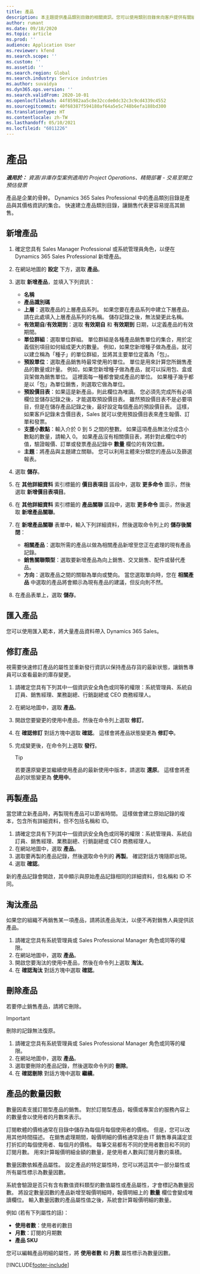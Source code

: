 ```yaml
---
title: 產品
description: 本主題提供產品類別目錄的相關資訊，您可以使用類別目錄來向客戶提供有關組織所提供產品及定價的資訊。
author: rumant
ms.date: 09/18/2020
ms.topic: article
ms.prod: ''
audience: Application User
ms.reviewer: kfend
ms.search.scope: ''
ms.custom: ''
ms.assetid: ''
ms.search.region: Global
ms.search.industry: Service industries
ms.author: suvaidya
ms.dyn365.ops.version: ''
ms.search.validFrom: 2020-10-01
ms.openlocfilehash: 44f85982aa5c8e32ccde0dc32c3c9cd4339c4552
ms.sourcegitcommit: 40f68387f594180af64a5e5c748b6efa188bd300
ms.translationtype: HT
ms.contentlocale: zh-TW
ms.lasthandoff: 05/10/2021
ms.locfileid: "6011226"
---
```

# <a name="products"></a>產品

_**適用於：** 資源/非庫存型案例適用的 Project Operations、精簡部署 - 交易至開立預估發票_

產品是企業的骨幹。 Dynamics 365 Sales Professional 中的產品類別目錄是產品與其價格資訊的集合。 快速建立產品類別目錄，讓銷售代表更容易提高其銷售。

## <a name="add-a-product"></a>新增產品

1.  確定您具有 Sales Manager Professional 或系統管理員角色，以便在 Dynamics 365 Sales Professional 新增產品。
2.  在網站地圖的 **設定** 下方，選取 **產品**。
3.  選取 **新增產品**，並填入下列資訊：

    -  **名稱**
    -  **產品識別碼**
    -  **上層**：選取產品的上層產品系列。 如果您要在產品系列中建立下層產品，請在此處填入上層產品系列的名稱。 儲存記錄之後，無法變更此名稱。
    -  **有效期自**/**有效期到**：選取 **有效期自** 和 **有效期到** 日期，以定義產品的有效期間。
    -  **單位群組**：選取單位群組。 單位群組是各種產品銷售單位的集合，用於定義個別項目如何組成更大的數量。 例如，如果您新增種子做為產品，就可以建立稱為「種子」的單位群組，並將其主要單位定義為「包」。
    -  **預設單位**：選取產品銷售時最常使用的單位。 單位是用來計算您所銷售產品的數量或計量。 例如，如果您新增種子做為產品，就可以採用包、盒或貨架做為銷售單位。 這裡面每一種都會變成產品的單位。 如果種子幾乎都是以「包」為單位銷售，則選取它做為單位。
    -  **預設價目表**：如果這是新產品，則此欄位為唯讀。 您必須先完成所有必填欄位並儲存記錄之後，才能選取預設價目表。 雖然預設價目表不是必要項目，但是在儲存產品記錄之後，最好設定每個產品的預設價目表。 這樣，如果客戶記錄未含價目表，Sales 就可以使用預設價目表來產生報價、訂單和發票。
    -  **支援小數點**：輸入介於 0 到 5 之間的整數。 如果這項產品無法分成含小數點的數量，請輸入 0。 如果產品沒有相關價目表，將針對此欄位中的值，驗證報價、訂單或發票產品記錄中 **數量** 欄位的有效位數。
    -  **主題**：將產品與主題建立關聯。 您可以利用主體來分類您的產品以及篩選報表。

4.  選取 **儲存**。
5.  在 **其他詳細資料** 索引標籤的 **價目表項目** 區段中，選取 **更多命令** 圖示，然後選取 **新增價目表項目**。
7.  在 **其他詳細資料** 索引標籤的 **產品關聯** 區段中，選取 **更多命令** 圖示，然後選取 **新增產品關聯**。
8.  在 **新增產品關聯** 表單中，輸入下列詳細資料，然後選取命令列上的 **儲存後關閉**：

    -   **相關產品**：選取所需的產品以做為相關產品新增至您正在處理的現有產品記錄。
    -   **銷售關聯類型**：選取要新增產品為向上銷售、交叉銷售、配件或替代產品。
    -   **方向**：選取產品之間的關聯為單向或雙向。 當您選取單向時，您在 **相關產品** 中選取的產品將會顯示為現有產品的建議，但反向則不然。

9.  在產品表單上，選取 **儲存**。

## <a name="import-products"></a>匯入產品

您可以使用匯入範本，將大量產品資料帶入 Dynamics 365 Sales。

## <a name="revise-a-product"></a>修訂產品

視需要快速修訂產品的屬性並重新發行資訊以保持產品存貨的最新狀態，讓銷售專員可以查看最新的庫存變更。

1.  請確定您具有下列其中一個資訊安全角色或同等的權限：系統管理員、系統自訂員、銷售經理、業務副總、行銷副總或 CEO 商務經理人。
2.  在網站地圖中，選取 **產品**。
3.  開啟您要變更的使用中產品，然後在命令列上選取 **修訂**。
4.  在 **確認修訂** 對話方塊中選取 **確認**。 這樣會將產品狀態變更為 **修訂中**。
5.  完成變更後，在命令列上選取 **發行**。

    > [!TIP]
    > 若要還原變更並繼續使用產品的最新使用中版本，請選取 **還原**。 這樣會將產品的狀態變更為 **使用中**。

## <a name="clone-a-product"></a>再製產品 

當您建立新產品時，再製現有產品可以節省時間。 這樣做會建立原始記錄的複本，包含所有詳細資料，但不包括名稱和 ID。

1.  請確定您具有下列其中一個資訊安全角色或同等的權限：系統管理員、系統自訂員、銷售經理、業務副總、行銷副總或 CEO 商務經理人。
2.  在網站地圖中，選取 **產品**。
3.  選取要再製的產品記錄，然後選取命令列的 **再製**。 確認對話方塊隨即出現。
4.  選取 **確認**。

新的產品記錄會開啟，其中顯示與原始產品記錄相同的詳細資料，但名稱和 ID 不同。

## <a name="retire-a-product"></a>淘汰產品 

如果您的組織不再銷售某一項產品，請將該產品淘汰，以便不再對銷售人員提供該產品。

1.  請確定您具有系統管理員或 Sales Professional Manager 角色或同等的權限。
2.  在網站地圖中，選取 **產品**。
3.  開啟您要淘汰的使用中產品，然後在命令列上選取 **淘汰**。
4.  在 **確認淘汰** 對話方塊中選取 **確認**。


## <a name="delete-a-product"></a>刪除產品

若要停止銷售產品，請將它刪除。

> [!IMPORTANT]
> 刪除的記錄無法復原。

1.  請確定您具有系統管理員或 Sales Professional Manager 角色或同等的權限。
2.  在網站地圖中，選取 **產品**。
3.  選取要刪除的產品記錄，然後選取命令列的 **刪除**。
4.  在 **確認刪除** 對話方塊中選取 **繼續**。
 
 ## <a name="quantity-factors-for-products"></a>產品的數量因數

數量因素支援訂閱型產品的銷售。 對於訂閱型產品，報價或專案合約服務內容上的數量會以使用者的月數來表示。

訂閱軟體的價格通常在目錄中儲存為每個月每個使用者的價格。 但是，您可以改用其他時間描述。 在銷售處理期間，報價明細的價格通常是由 IT 銷售專員議定並打折扣的每個使用者、每個月的價格。 每筆交易都有不同的使用者數目和不同的訂閱月數。 用來計算報價明細金額的數量，是使用者人數與訂閱月數的乘積。

數量因數依賴產品屬性。 設定產品的特定屬性時，您可以將這其中一部分屬性或所有屬性標示為數量因數。

系統會驗證是否只有含有數值資料類型的數值屬性或產品屬性，才會標記為數量因數。 將設定數量因數的產品新增至報價明細時，報價明細上的 **數量** 欄位會變成唯讀欄位。 輸入數量因數的產品屬性值之後，系統會計算報價明細的數量。

例如 (若有下列屬性的話)： 

- **使用者數**：使用者的數目 
- **月數**：訂閱的月期數
- **產品 SKU** 

您可以編輯產品明細的屬性，將 **使用者數** 和 **月數** 屬性標示為數量因數。 


[!INCLUDE[footer-include](../includes/footer-banner.md)]